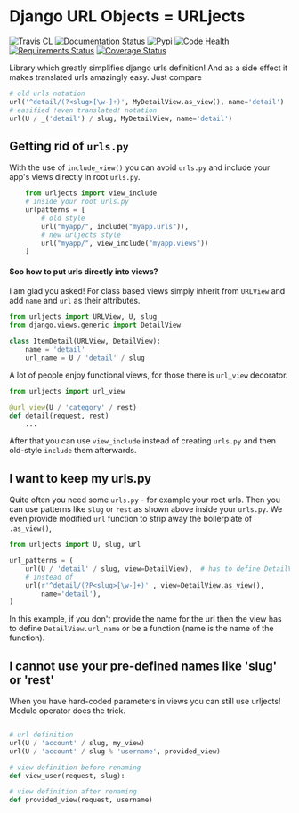 # Django URL Objects = URLjects


[![Travis CL](https://img.shields.io/travis/Visgean/urljects.svg)](https://travis-ci.org/Visgean/urljects)
[![Documentation Status](https://readthedocs.org/projects/urljects/badge/?version=latest)](https://urljects.readthedocs.org/en/latest/)
[![Pypi](https://img.shields.io/pypi/v/urljects.svg)](https://pypi.python.org/pypi/urljects)
[![Code Health](https://landscape.io/github/Visgean/urljects/master/landscape.svg?style=flat)](https://landscape.io/github/Visgean/urljects/master)
[![Requirements Status](https://requires.io/github/Visgean/urljects/requirements.svg?branch=master)](https://requires.io/github/Visgean/urljects/requirements/?branch=master)
[![Coverage Status](https://coveralls.io/repos/Visgean/urljects/badge.svg?branch=master&service=github)](https://coveralls.io/github/Visgean/urljects?branch=master)

Library which greatly simplifies django urls definition! And as a side effect it makes translated urls amazingly easy. Just compare

```python
# old urls notation
url('^detail/(?<slug>[\w-]+)', MyDetailView.as_view(), name='detail')
# easified !even translated! notation
url(U / _('detail') / slug, MyDetailView, name='detail')
```

## Getting rid of ``urls.py``

With the use of ``include_view()`` you can avoid ``urls.py`` and include
your app's views directly in root ``urls.py``.

```python
    from urljects import view_include
    # inside your root urls.py
    urlpatterns = [
        # old style
        url("myapp/", include("myapp.urls")),
        # new urljects style
        url("myapp/", view_include("myapp.views"))
    ]
```

#### Soo how to put urls directly into views?

I am glad you asked! For class based views simply inherit from ``URLView`` and add
``name`` and ``url`` as their attributes.

```python
from urljects import URLView, U, slug
from django.views.generic import DetailView

class ItemDetail(URLView, DetailView):
    name = 'detail'
    url_name = U / 'detail' / slug
```

A lot of people enjoy functional views, for those there is ``url_view`` decorator.

```python
from urljects import url_view

@url_view(U / 'category' / rest)
def detail(request, rest)
    ...
```

After that you can use ``view_include`` instead of creating ``urls.py`` and
then old-style ``include`` them afterwards.


## I want to keep my urls.py

Quite often you need some ``urls.py`` - for example your root urls. Then you can
use patterns like ``slug`` or ``rest`` as shown above inside your ``urls.py``.
We even provide modified ``url`` function to strip away the boilerplate of
``.as_view()``,

```python
from urljects import U, slug, url

url_patterns = (
    url(U / 'detail' / slug, view=DetailView),  # has to define DetailView.url_name
    # instead of
    url(r'^detail/(?P<slug>[\w-]+)' , view=DetailView.as_view(),
        name='detail'),
)
```
In this example, if you don't provide the name for the url then the view has to
define ``DetailView.url_name`` or be a function (name is the name of the function).

## I cannot use your pre-defined names like 'slug' or 'rest'

When you have hard-coded parameters in views you can still use urljects! Modulo
operator does the trick.

```python

# url definition
url(U / 'account' / slug, my_view)
url(U / 'account' / slug % 'username', provided_view)

# view definition before renaming
def view_user(request, slug):

# view definition after renaming
def provided_view(request, username)
```
